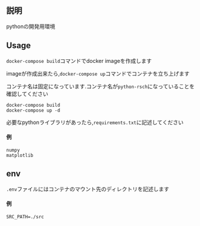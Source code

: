 ## 説明

pythonの開発用環境

## Usage

`docker-compose build`コマンドでdocker imageを作成します

imageが作成出来たら,`docker-compose up`コマンドでコンテナを立ち上げます

コンテナ名は固定になっています.コンテナ名が`python-rsch`になっていることを確認してください


```
docker-compose build
docker-compose up -d
```

必要なpythonライブラリがあったら,`requirements.txt`に記述してください

#### 例
```
numpy
matplotlib
```

## env
`.env`ファイルにはコンテナのマウント先のディレクトリを記述します

#### 例
```
SRC_PATH=./src
```